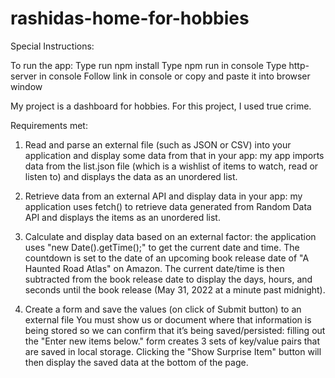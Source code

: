 # rashidas-home-for-hobbies

Special Instructions:

To run the app:
Type run npm install
Type npm run in console
Type http-server in console
Follow link in console or copy and paste it into browser window

My project is a dashboard for hobbies. For this project, I used true crime.

Requirements met:
1. Read and parse an external file (such as JSON or CSV) into your application and display some data from that in your app: my app imports data from the list.json file (which is a wishlist of items to watch, read or listen to) and displays the data as an unordered list.

2. Retrieve data from an external API and display data in your app: my application uses fetch() to retrieve data generated from Random Data API and displays the items as an unordered list.

3. Calculate and display data based on an external factor: the application uses "new Date().getTime();" to get the current date and time. The countdown is set to the date of an upcoming book release date of "A Haunted Road Atlas" on Amazon. The current date/time is then subtracted from the book release date to display the days, hours, and seconds until the book release (May 31, 2022 at a minute past midnight).

4. Create a form and save the values (on click of Submit button) to an external file 
You must show us or document where that information is being stored so we can confirm that it’s being saved/persisted: filling out the "Enter new items below." form creates 3 sets of key/value pairs that are saved in local storage. Clicking the "Show Surprise Item" button will then display the saved data at the bottom of the page.
